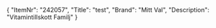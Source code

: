 {
  "ItemNr": "242057",
  "Title": "test",
  "Brand": "Mitt Val",
  "Description": "Vitamintillskott Familj"
}